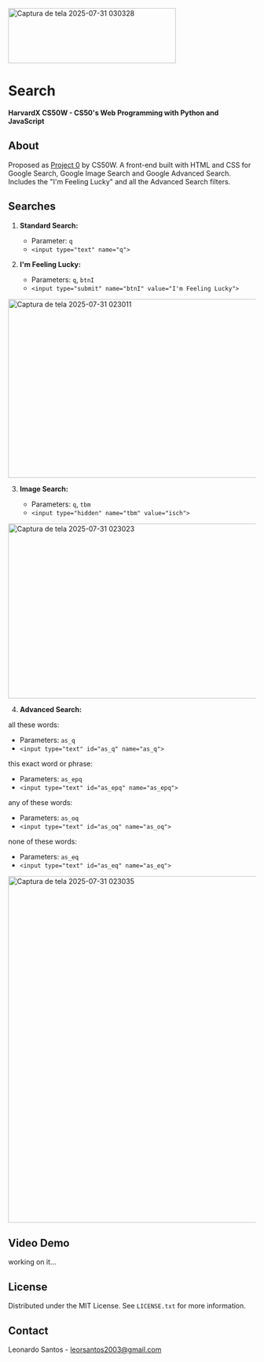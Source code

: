 
<img width="341" height="112" alt="Captura de tela 2025-07-31 030328" src="https://github.com/user-attachments/assets/25697585-9ed2-4f35-81e3-1bf7aba1ca23" />

# Search

**HarvardX CS50W - CS50's Web Programming with Python and JavaScript**

## About

Proposed as [Project 0](https://cs50.harvard.edu/web/projects/0/search/) by CS50W. A front-end built with HTML and CSS for Google Search, Google Image Search and Google Advanced Search. Includes the "I'm Feeling Lucky" and all the Advanced Search filters.

## Searches

1. **Standard Search:**

   * Parameter: `q`
   * `<input type="text" name="q">`

2. **I'm Feeling Lucky:**

   * Parameters: `q`, `btnI`
   * `<input type="submit" name="btnI" value="I'm Feeling Lucky">`

<img width="812" height="363" alt="Captura de tela 2025-07-31 023011" src="https://github.com/user-attachments/assets/d5febd06-9299-437f-99d8-fa20920c9984" />

3. **Image Search:**

   * Parameters: `q`, `tbm`
   * `<input type="hidden" name="tbm" value="isch">`

<img width="805" height="355" alt="Captura de tela 2025-07-31 023023" src="https://github.com/user-attachments/assets/97be8cc5-ca24-4717-9d95-a8f40342d10c" />

4. **Advanced Search:**

all these words:

   * Parameters: `as_q`
   * `<input type="text" id="as_q" name="as_q">`

this exact word or phrase:

   * Parameters: `as_epq`
   * `<input type="text" id="as_epq" name="as_epq">`

any of these words:

   * Parameters: `as_oq`
   * `<input type="text" id="as_oq" name="as_oq">`

none of these words:

   * Parameters: `as_eq`
   * `<input type="text" id="as_eq" name="as_eq">`

<img width="1026" height="704" alt="Captura de tela 2025-07-31 023035" src="https://github.com/user-attachments/assets/ba952a59-9efd-496a-9a22-9a3a95279c16" />

## Video Demo

working on it...

## License

Distributed under the MIT License. See `LICENSE.txt` for more information.

## Contact

Leonardo Santos - <leorsantos2003@gmail.com>
